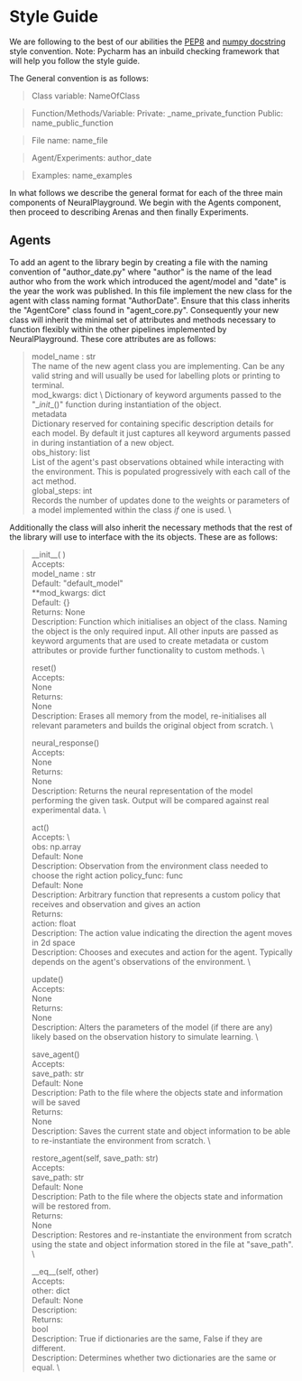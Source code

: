 
# Style Guide 

We are following to the best of our abilities the [PEP8](https://www.python.org/dev/peps/pep-0008/) and [numpy docstring](https://numpydoc.readthedocs.io/en/latest/format.html) style convention. Note: Pycharm has an inbuild checking framework that will help you follow the style guide. 

The General convention is as follows:

> Class variable: NameOfClass

> Function/Methods/Variable: 
        Private: _name_private_function
        Public:  name_public_function

> File name: name_file

> Agent/Experiments: author_date

> Examples: name_examples

In what follows we describe the general format for each of the three main components of NeuralPlayground. We begin with the Agents component, then proceed to describing Arenas and then finally Experiments.

## Agents

To add an agent to the library begin by creating a file with the naming convention of "author_date.py" where "author" is the name of the lead author who from the work which introduced the agent/model and "date" is the year the work was published. In this file implement the new class for the agent with class naming format "AuthorDate". Ensure that this class inherits the "AgentCore" class found in "agent_core.py". Consequently your new class will inherit the minimal set of attributes and methods necessary to function flexibly within the other pipelines implemented by NeuralPlayground. These core attributes are as follows:

> model_name : str \
>         The name of the new agent class you are implementing. Can be any valid string and will usually be used for labelling plots or printing to 			   	    terminal. \
> mod_kwargs: dict \ 
>         Dictionary of keyword arguments passed to the "\__init__()" function during instantiation of the object. \
> metadata \
>         Dictionary reserved for containing specific description details for each model. By default it just captures all keyword arguments passed in during 	    instantiation of a new object. \
> obs_history: list \
>         List of the agent's past observations obtained while interacting with the environment. This is populated progressively with each call of the act                  		method. \
> global_steps: int \
>         Records the number of updates done to the weights or parameters of a model implemented within the class *if* one is used. \

Additionally the class will also inherit the necessary methods that the rest of the library will use to interface with the its objects. These are as follows:

> \_\_init\_\_( ) \
> 	Accepts:  \
> 		model_name : str \
> 			Default: "default_model" \
> 		**mod_kwargs: dict \
> 			Default: {} \
> 	Returns: None \
> 	Description: Function which initialises an object of the class. Naming the object is the only required input. All other inputs are passed as keyword 	arguments that are used to create metadata or custom attributes or provide further functionality to custom methods. \
>
> reset() <!-- in the code the act function populates obs_history but this doesn't reset it --> \
> 	Accepts: \
> 		None \
> 	Returns: \
> 		None \
> 	Description: Erases all memory from the model, re-initialises all relevant parameters and builds the original object from scratch. \
>
> neural_response() <!-- I still think this needs to return something. The base_class needs to work with the full 												pipeline --> \
> 	Accepts: \
> 		None \
> 	Returns: \
> 		None <!-- Can't be none if we say it will be compared to experimental data --> \
> 	Description: Returns the neural representation of the model performing the given task. Output will be compared against real experimental data. \
>
> act()	 \
> 	Accepts:	 \	
> 		obs: np.array <!-- Is this too specific? --> \
> 			Default: None  \
> 			Description: Observation from the environment class needed to choose the right action
> 		policy_func: func <!-- Check how to write func as a type --> \
> 			Default: None  \
> 			Description: Arbitrary function that represents a custom policy that receives and observation and gives an action \
> 	Returns: \
> 		action: float <!-- Its a float of shape 2 though, so how should I write that? --> \
> 			Description: The action value indicating the direction the agent moves in 2d space \
> 	Description: Chooses and executes and action for the agent. Typically depends on the agent's observations of the environment. \
>
> update()	 \
> 	Accepts: \
> 		None \
> 	Returns: \
> 		None \
> 	Description: Alters the parameters of the model (if there are any) likely based on the observation history to simulate learning. \
>
> save_agent() \
> 	Accepts: \
> 		save_path: str \
> 			Default: None  \
> 			Description: Path to the file where the objects state and information will be saved \
> 	Returns: \
> 		None \
> 	Description: Saves the current state and object information to be able to re-instantiate the environment from scratch. \
>
> restore_agent(self, save_path: str)	 \
> 	Accepts: \
> 		save_path: str <!-- bad variable name --> \
> 			Default: None  \
> 			Description: Path to the file where the objects state and information will be restored from. \
> 	Returns: \
> 		None \
> 	Description: Restores and re-instantiate the environment from scratch using the state and object information stored in the file at "save_path". \
>
> \_\_eq\_\_(self, other) <!-- check what this does --> \
> 	Accepts: \
> 		other: dict \
> 			Default: None \
> 			Description: <!-- todo --> \
> 	Returns: \
> 		bool <!-- do I just name the variable here? --> \
> 			Description: True if dictionaries are the same, False if they are different. \
> 	Description: Determines whether two dictionaries are the same or equal. \

